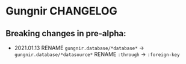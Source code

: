 # Gungnir CHANGELOG

## Breaking changes in pre-alpha:

* 2021.01.13
RENAME `gungnir.database/*database*` -> `gungnir.database/*datasource*`
RENAME `:through` -> `:foreign-key`
